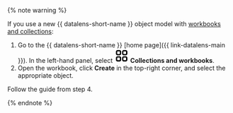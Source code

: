 {% note warning %}

If you use a new {{ datalens-short-name }} object model with [workbooks and collections](../../../datalens/workbooks-collections/index.md):

1. Go to the {{ datalens-short-name }} [home page]({{ link-datalens-main }}). In the left-hand panel, select ![collections](../../../_assets/console-icons/rectangles-4.svg) **Collections and workbooks**.
1. Open the workbook, click **Create** in the top-right corner, and select the appropriate object.

Follow the guide from step 4.

{% endnote %}
